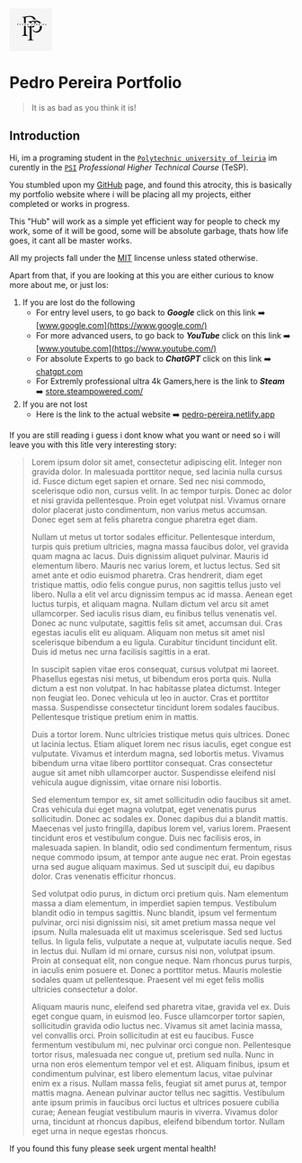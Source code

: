 <img align="center" src="img/Pedro.png" alt="logo" width="76">

# Pedro Pereira Portfolio

> It is as bad as you think it is!

## Introduction

Hi, im a programing student in the [`Polytechnic university of leiria`](https://www.ipleiria.pt/en/) im curently in the [`PSI`](https://www.ipleiria.pt/en/course/tesp-information-systems-programming/) *Professional Higher Technical Course* (TeSP). 

You stumbled upon my [GitHub](https://github.com/MrMagmaPT) page, and found this atrocity, this is basically my portfolio website where i will be placing all my projects, either completed or works in progress. 

This "Hub" will work as a simple yet efficient way for people to check my work, some of it will be good, some will be absolute garbage, thats how life goes, it cant all be master works.

All my projects fall under the [MIT](https://github.com/MrMagmaPT/Cacorrafiofobia/blob/main/LICENSE) lincense unless stated otherwise.

Apart from that, if you are looking at this you are either curious to know more about me, or just los:
1. If you are lost do the following
   * For entry level users, to go back to **_Google_** click on this link :arrow_right: [www.google.com](https://www.google.com/)
   * For more advanced users, to go back to **_YouTube_** click on this link :arrow_right: [www.youtube.com](https://www.youtube.com/)
   * For absolute Experts to go back to **_ChatGPT_** click on this link :arrow_right: [chatgpt.com](https://chatgpt.com/)
   * For Extremly professional ultra 4k Gamers,here is the link to **_Steam_** :arrow_right: [store.steampowered.com/](https://store.steampowered.com/)
2. If you are not lost
   * Here is the link to the actual website :arrow_right: [pedro-pereira.netlify.app](https://pedro-pereira.netlify.app/)

If you are still reading i guess i dont know what you want or need so i will leave you with this litle very interesting story:




>Lorem ipsum dolor sit amet, consectetur adipiscing elit.
Integer non gravida dolor. In malesuada porttitor neque, sed lacinia nulla cursus id. Fusce dictum eget sapien et ornare. Sed nec nisi commodo, scelerisque odio non, cursus velit. In ac tempor turpis. Donec ac dolor et nisi gravida pellentesque. Proin eget volutpat nisl. Vivamus ornare dolor placerat justo condimentum, non varius metus accumsan. Donec eget sem at felis pharetra congue pharetra eget diam.
>
>Nullam ut metus ut tortor sodales efficitur. Pellentesque interdum, turpis quis pretium ultricies, magna massa faucibus dolor, vel gravida quam magna ac lacus. Duis dignissim aliquet pulvinar. Mauris id elementum libero. Mauris nec varius lorem, et luctus lectus. Sed sit amet ante et odio euismod pharetra. Cras hendrerit, diam eget tristique mattis, odio felis congue purus, non sagittis tellus justo vel libero. Nulla a elit vel arcu dignissim tempus ac id massa. Aenean eget luctus turpis, et aliquam magna. Nullam dictum vel arcu sit amet ullamcorper. Sed iaculis risus diam, eu finibus tellus venenatis vel. Donec ac nunc vulputate, sagittis felis sit amet, accumsan dui. Cras egestas iaculis elit eu aliquam. Aliquam non metus sit amet nisl scelerisque bibendum a eu ligula. Curabitur tincidunt tincidunt elit. Duis id metus nec urna facilisis sagittis in a erat.
>
>In suscipit sapien vitae eros consequat, cursus volutpat mi laoreet. Phasellus egestas nisi metus, ut bibendum eros porta quis. Nulla dictum a est non volutpat. In hac habitasse platea dictumst. Integer non feugiat leo. Donec vehicula ut leo in auctor. Cras et porttitor massa. Suspendisse consectetur tincidunt lorem sodales faucibus. Pellentesque tristique pretium enim in mattis.
>
>Duis a tortor lorem. Nunc ultricies tristique metus quis ultrices. Donec ut lacinia lectus. Etiam aliquet lorem nec risus iaculis, eget congue est vulputate. Vivamus et interdum magna, sed lobortis metus. Vivamus bibendum urna vitae libero porttitor consequat. Cras consectetur augue sit amet nibh ullamcorper auctor. Suspendisse eleifend nisl vehicula augue dignissim, vitae ornare nisi lobortis.
>
>Sed elementum tempor ex, sit amet sollicitudin odio faucibus sit amet. Cras vehicula dui eget magna volutpat, eget venenatis purus sollicitudin. Donec ac sodales ex. Donec dapibus dui a blandit mattis. Maecenas vel justo fringilla, dapibus lorem vel, varius lorem. Praesent tincidunt eros et vestibulum congue. Duis nec facilisis eros, in malesuada sapien. In blandit, odio sed condimentum fermentum, risus neque commodo ipsum, at tempor ante augue nec erat. Proin egestas urna sed augue aliquam maximus. Sed ut suscipit dui, eu dapibus dolor. Cras venenatis efficitur rhoncus.
>
>Sed volutpat odio purus, in dictum orci pretium quis. Nam elementum massa a diam elementum, in imperdiet sapien tempus. Vestibulum blandit odio in tempus sagittis. Nunc blandit, ipsum vel fermentum pulvinar, orci nisi dignissim nisi, sit amet pretium massa neque vel ipsum. Nulla malesuada elit ut maximus scelerisque. Sed sed luctus tellus. In ligula felis, vulputate a neque at, vulputate iaculis neque. Sed in lectus dui. Nullam id mi ornare, cursus nisi non, volutpat ipsum. Proin at consequat elit, non congue neque. Nam rhoncus purus turpis, in iaculis enim posuere et. Donec a porttitor metus. Mauris molestie sodales quam ut pellentesque. Praesent vel mi eget felis mollis ultricies consectetur a dolor.
>
>Aliquam mauris nunc, eleifend sed pharetra vitae, gravida vel ex. Duis eget congue quam, in euismod leo. Fusce ullamcorper tortor sapien, sollicitudin gravida odio luctus nec. Vivamus sit amet lacinia massa, vel convallis orci. Proin sollicitudin at est eu faucibus. Fusce fermentum vestibulum mi, nec pulvinar orci congue non. Pellentesque tortor risus, malesuada nec congue ut, pretium sed nulla. Nunc in urna non eros elementum tempor vel et est. Aliquam finibus, ipsum et condimentum pulvinar, est libero elementum lacus, vitae pulvinar enim ex a risus. Nullam massa felis, feugiat sit amet purus at, tempor mattis magna. Aenean pulvinar auctor tellus nec sagittis. Vestibulum ante ipsum primis in faucibus orci luctus et ultrices posuere cubilia curae; Aenean feugiat vestibulum mauris in viverra. Vivamus dolor urna, tincidunt at rhoncus dapibus, eleifend bibendum tortor. Nullam eget urna in neque egestas rhoncus.

If you found this funy please seek urgent mental health!